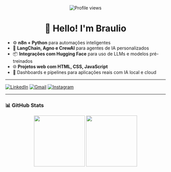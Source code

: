 <p align="center">
  <img src="https://komarev.com/ghpvc/?username=brauliotruylio&color=blue" alt="Profile views" />
</p>

<h1 align="center">👋 Hello! I'm Braulio</h1>



- ⚙️ **n8n + Python** para automações inteligentes
- 🤖 **LangChain, Agno e CrewAI** para agentes de IA personalizados
- 📦 **Integrações com Hugging Face** para uso de LLMs e modelos pré-treinados
- 🌐 **Projetos web com HTML, CSS, JavaScript**
- 🧠 Dashboards e pipelines para aplicações reais com IA local e cloud


---
 

[![LinkedIn](https://img.shields.io/badge/LinkedIn-%230077B5?style=flat-square&logo=linkedin&logoColor=white)](https://www.linkedin.com/in/braulio-truylio)
[![Gmail](https://img.shields.io/badge/Gmail-D14836?style=flat-square&logo=gmail&logoColor=white)](mailto:braulio.truylio@gmail.com)
[![Instagram](https://img.shields.io/badge/Instagram-E4405F?style=flat-square&logo=instagram&logoColor=white)](https://instagram.com/braulio.truylio)

---

### 📊 GitHub Stats

<div align="center">
  <img height="160em" src="https://github-readme-stats.vercel.app/api?username=brauliotruylio&show_icons=true&theme=codeSTACKr" />
  <img height="160em" src="https://github-readme-stats.vercel.app/api/top-langs/?username=brauliotruylio&layout=compact&theme=codeSTACKr" />
</div>
